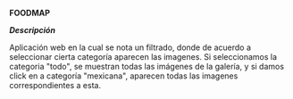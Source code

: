 
**FOODMAP**

***Descripción***

Aplicación web en la cual se nota un filtrado, donde de acuerdo a seleccionar cierta categoría
aparecen las imagenes.
Si seleccionamos la categoria "todo", se muestran todas las imágenes de la galería, y si damos click
en a categoría "mexicana", aparecen todas las imagenes correspondientes a esta.
